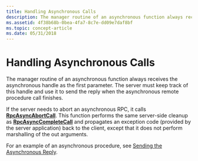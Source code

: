 ```yaml
---
title: Handling Asynchronous Calls
description: The manager routine of an asynchronous function always receives the asynchronous handle as the first parameter. The server must keep track of this handle and use it to send the reply when the asynchronous remote procedure call finishes.
ms.assetid: 4f38b68b-0bea-4fa7-8c7e-dd09e7daf8bf
ms.topic: concept-article
ms.date: 05/31/2018
---
```


# Handling Asynchronous Calls

The manager routine of an asynchronous function always receives the asynchronous handle as the first parameter. The server must keep track of this handle and use it to send the reply when the asynchronous remote procedure call finishes.

If the server needs to abort an asynchronous RPC, it calls [**RpcAsyncAbortCall**](/windows/desktop/api/Rpcasync/nf-rpcasync-rpcasyncabortcall). This function performs the same server-side cleanup as [**RpcAsyncCompleteCall**](/windows/desktop/api/Rpcasync/nf-rpcasync-rpcasynccompletecall) and propagates an exception code (provided by the server application) back to the client, except that it does not perform marshalling of the out arguments.

For an example of an asynchronous procedure, see [Sending the Asynchronous Reply](sending-the-asynchronous-reply.md).

 

 




